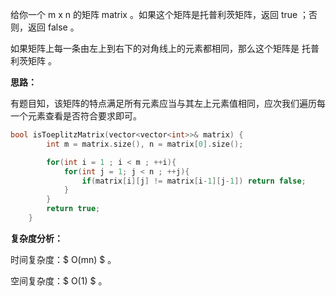 给你一个 m x n 的矩阵 matrix 。如果这个矩阵是托普利茨矩阵，返回 true ；否则，返回 false 。

如果矩阵上每一条由左上到右下的对角线上的元素都相同，那么这个矩阵是 托普利茨矩阵 。



<b>思路：</b>

有题目知，该矩阵的特点满足所有元素应当与其左上元素值相同，应次我们遍历每一个元素查看是否符合要求即可。

```c++
bool isToeplitzMatrix(vector<vector<int>>& matrix) {
        int m = matrix.size(), n = matrix[0].size();

        for(int i = 1 ; i < m ; ++i){
            for(int j = 1; j < n ; ++j){
                if(matrix[i][j] != matrix[i-1][j-1]) return false;
            }
        }
        return true;
    }
```

  <b>复杂度分析：</b>

时间复杂度：$ O(mn) $ 。  

空间复杂度：$ O(1) $  。

